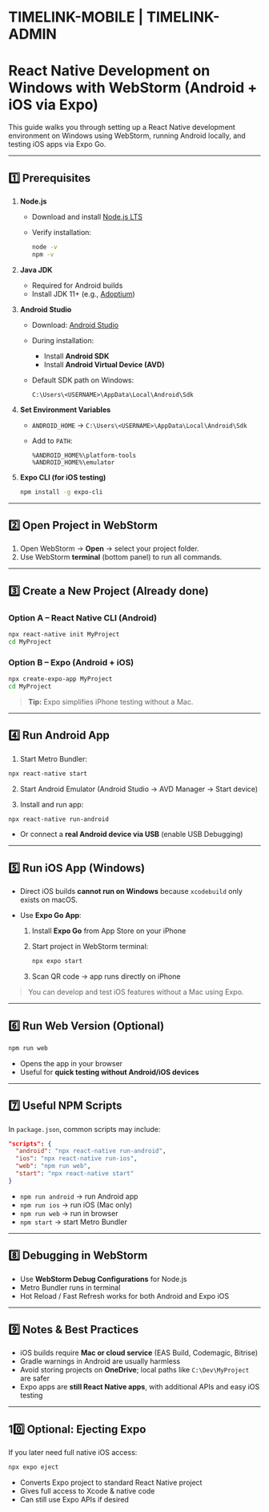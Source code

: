 # TIMELINK-MOBILE | TIMELINK-ADMIN
# React Native Development on Windows with WebStorm (Android + iOS via Expo) 

This guide walks you through setting up a React Native development environment on Windows using WebStorm, running Android locally, and testing iOS apps via Expo Go.

---

## 1️⃣ Prerequisites

1. **Node.js**

   * Download and install [Node.js LTS](https://nodejs.org/)
   * Verify installation:

     ```bash
     node -v
     npm -v
     ```

2. **Java JDK**

   * Required for Android builds
   * Install JDK 11+ (e.g., [Adoptium](https://adoptium.net/))

3. **Android Studio**

   * Download: [Android Studio](https://developer.android.com/studio)
   * During installation:

     * Install **Android SDK**
     * Install **Android Virtual Device (AVD)**
   * Default SDK path on Windows:

     ```
     C:\Users\<USERNAME>\AppData\Local\Android\Sdk
     ```

4. **Set Environment Variables**

   * `ANDROID_HOME` → `C:\Users\<USERNAME>\AppData\Local\Android\Sdk`
   * Add to `PATH`:

     ```
     %ANDROID_HOME%\platform-tools
     %ANDROID_HOME%\emulator
     ```

5. **Expo CLI (for iOS testing)**

   ```bash
   npm install -g expo-cli
   ```

---

## 2️⃣ Open Project in WebStorm

1. Open WebStorm → **Open** → select your project folder.
2. Use WebStorm **terminal** (bottom panel) to run all commands.

---

## 3️⃣ Create a New Project (Already done)

### Option A – React Native CLI (Android)

```bash
npx react-native init MyProject
cd MyProject
```

### Option B – Expo (Android + iOS)

```bash
npx create-expo-app MyProject
cd MyProject
```

> **Tip:** Expo simplifies iPhone testing without a Mac.

---

## 4️⃣ Run Android App

1. Start Metro Bundler:

```bash
npx react-native start
```

2. Start Android Emulator (Android Studio → AVD Manager → Start device)

3. Install and run app:

```bash
npx react-native run-android
```

* Or connect a **real Android device via USB** (enable USB Debugging)

---

## 5️⃣ Run iOS App (Windows)

* Direct iOS builds **cannot run on Windows** because `xcodebuild` only exists on macOS.
* Use **Expo Go App**:

  1. Install **Expo Go** from App Store on your iPhone
  2. Start project in WebStorm terminal:

     ```bash
     npx expo start
     ```
  3. Scan QR code → app runs directly on iPhone

> You can develop and test iOS features without a Mac using Expo.

---

## 6️⃣ Run Web Version (Optional)

```bash
npm run web
```

* Opens the app in your browser
* Useful for **quick testing without Android/iOS devices**

---

## 7️⃣ Useful NPM Scripts

In `package.json`, common scripts may include:

```json
"scripts": {
  "android": "npx react-native run-android",
  "ios": "npx react-native run-ios",
  "web": "npm run web",
  "start": "npx react-native start"
}
```

* `npm run android` → run Android app
* `npm run ios` → run iOS (Mac only)
* `npm run web` → run in browser
* `npm start` → start Metro Bundler

---

## 8️⃣ Debugging in WebStorm

* Use **WebStorm Debug Configurations** for Node.js
* Metro Bundler runs in terminal
* Hot Reload / Fast Refresh works for both Android and Expo iOS

---

## 9️⃣ Notes & Best Practices

* iOS builds require **Mac or cloud service** (EAS Build, Codemagic, Bitrise)
* Gradle warnings in Android are usually harmless
* Avoid storing projects on **OneDrive**; local paths like `C:\Dev\MyProject` are safer
* Expo apps are **still React Native apps**, with additional APIs and easy iOS testing

---

## 10️⃣ Optional: Ejecting Expo

If you later need full native iOS access:

```bash
npx expo eject
```

* Converts Expo project to standard React Native project
* Gives full access to Xcode & native code
* Can still use Expo APIs if desired
